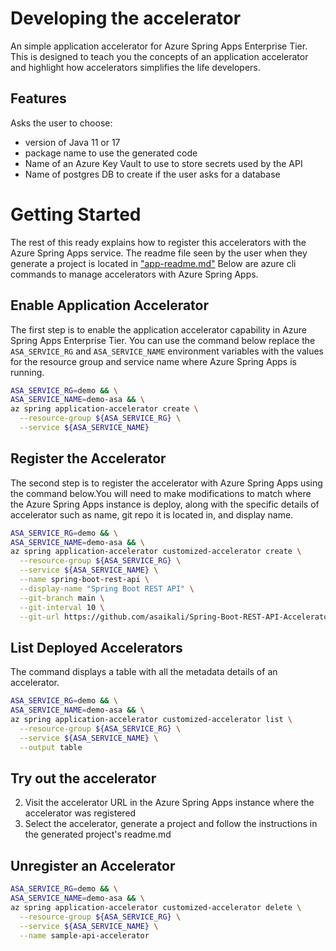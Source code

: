 # Developing the accelerator
An simple application accelerator for Azure Spring Apps Enterprise Tier.
This is designed to teach you the concepts of an application accelerator and
highlight how accelerators simplifies the life developers.

## Features
Asks the user to choose: 

* version of Java 11 or 17
* package name to use the generated code 
* Name of an Azure Key Vault to use to store secrets used by the API
* Name of postgres DB to create if the user asks for a database

# Getting Started
The rest of this ready explains how to register this accelerators 
with the Azure Spring Apps service. The readme file seen by the user
when they generate a project is located in ["app-readme.md"](app-readme.md) Below are
azure cli commands to manage accelerators with Azure Spring Apps.

## Enable Application Accelerator 
The first step is to enable the application accelerator capability
in Azure Spring Apps Enterprise Tier. You can use the command below
replace the `ASA_SERVICE_RG` and `ASA_SERVICE_NAME` environment
variables with the values for the resource group and service name
where Azure Spring Apps is running.

```bash
ASA_SERVICE_RG=demo && \
ASA_SERVICE_NAME=demo-asa && \
az spring application-accelerator create \
  --resource-group ${ASA_SERVICE_RG} \
  --service ${ASA_SERVICE_NAME}
```

## Register the Accelerator
The second step is to register the accelerator with Azure Spring Apps
using the command below.You will need to make modifications to match
where the Azure Spring Apps instance is deploy, along with the specific
details of accelerator such as name, git repo it is located in, and
display name.
```bash
ASA_SERVICE_RG=demo && \
ASA_SERVICE_NAME=demo-asa && \
az spring application-accelerator customized-accelerator create \
  --resource-group ${ASA_SERVICE_RG} \
  --service ${ASA_SERVICE_NAME} \
  --name spring-boot-rest-api \
  --display-name "Spring Boot REST API" \
  --git-branch main \
  --git-interval 10 \
  --git-url https://github.com/asaikali/Spring-Boot-REST-API-Accelerator 
```

## List Deployed Accelerators
The command displays a table with all the metadata details of an accelerator.

```bash
ASA_SERVICE_RG=demo && \
ASA_SERVICE_NAME=demo-asa && \
az spring application-accelerator customized-accelerator list \
  --resource-group ${ASA_SERVICE_RG} \
  --service ${ASA_SERVICE_NAME} \
  --output table
```

## Try out the accelerator

2. Visit the accelerator URL in the Azure Spring Apps instance where the accelerator was registered
3. Select the accelerator, generate a project and follow the instructions in the generated project's readme.md

## Unregister an Accelerator
```bash
ASA_SERVICE_RG=demo && \
ASA_SERVICE_NAME=demo-asa && \
az spring application-accelerator customized-accelerator delete \
  --resource-group ${ASA_SERVICE_RG} \
  --service ${ASA_SERVICE_NAME} \
  --name sample-api-accelerator  
```

